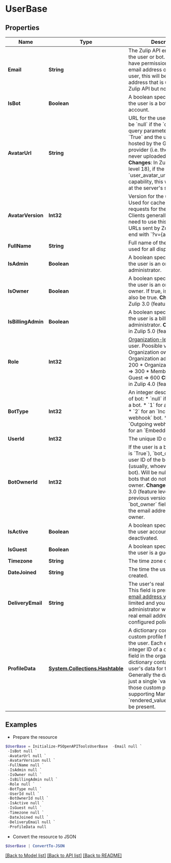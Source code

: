 # UserBase
## Properties

Name | Type | Description | Notes
------------ | ------------- | ------------- | -------------
**Email** | **String** | The Zulip API email address of the user or bot.  If you do not have permission to view the email address of the target user, this will be a fake email address that is usable for the Zulip API but nothing else.  | [optional] 
**IsBot** | **Boolean** | A boolean specifying whether the user is a bot or full account.  | [optional] 
**AvatarUrl** | **String** | URL for the user&#39;s avatar.  Will be &#x60;null&#x60; if the &#x60;client_gravatar&#x60; query parameter was set to &#x60;True&#x60; and the user&#39;s avatar is hosted by the Gravatar provider (i.e. the user has never uploaded an avatar).  **Changes**: In Zulip 3.0 (feature level 18), if the client has the &#x60;user_avatar_url_field_optional&#x60; capability, this will be missing at the server&#39;s sole discretion.  | [optional] 
**AvatarVersion** | **Int32** | Version for the user&#39;s avatar.  Used for cache-busting requests for the user&#39;s avatar.  Clients generally shouldn&#39;t need to use this; most avatar URLs sent by Zulip will already end with &#x60;?v&#x3D;{avatar_version}&#x60;.  | [optional] 
**FullName** | **String** | Full name of the user or bot, used for all display purposes.  | [optional] 
**IsAdmin** | **Boolean** | A boolean specifying whether the user is an organization administrator.  | [optional] 
**IsOwner** | **Boolean** | A boolean specifying whether the user is an organization owner. If true, is_admin will also be true.  **Changes**: New in Zulip 3.0 (feature level 8).  | [optional] 
**IsBillingAdmin** | **Boolean** | A boolean specifying whether the user is a billing administrator.  **Changes**: New in Zulip 5.0 (feature level 73).  | [optional] 
**Role** | **Int32** | [Organization-level role](/help/roles-and-permissions)) of the user. Poosible values are:  * Organization owner &#x3D;&gt; 100 * Organization administrator &#x3D;&gt; 200 * Organization moderator &#x3D;&gt; 300 * Member &#x3D;&gt; 400 * Guest &#x3D;&gt; 600  **Changes**: New in Zulip 4.0 (feature level 59).  | [optional] 
**BotType** | **Int32** | An integer describing the type of bot: * &#x60;null&#x60; if the user isn&#39;t a bot. * &#x60;1&#x60; for a &#x60;Generic&#x60; bot. * &#x60;2&#x60; for an &#x60;Incoming webhook&#x60; bot. * &#x60;3&#x60; for an &#x60;Outgoing webhook&#x60; bot. * &#x60;4&#x60; for an &#x60;Embedded&#x60; bot.  | [optional] 
**UserId** | **Int32** | The unique ID of the user.  | [optional] 
**BotOwnerId** | **Int32** | If the user is a bot (i.e. &#x60;is_bot&#x60; is &#x60;True&#x60;), &#x60;bot_owner&#x60; is the user ID of the bot&#39;s owner (usually, whoever created the bot).  Will be null for legacy bots that do not have an owner.  **Changes**: New in Zulip 3.0 (feature level 1).  In previous versions, there was a &#x60;bot_owner&#x60; field containing the email address of the bot&#39;s owner.  | [optional] 
**IsActive** | **Boolean** | A boolean specifying whether the user account has been deactivated.  | [optional] 
**IsGuest** | **Boolean** | A boolean specifying whether the user is a guest user.  | [optional] 
**Timezone** | **String** | The time zone of the user.  | [optional] 
**DateJoined** | **String** | The time the user account was created.  | [optional] 
**DeliveryEmail** | **String** | The user&#39;s real email address.  This field is present only if [email address visibility](/help/restrict-visibility-of-email-addresses) is limited and you are an administrator with access to real email addresses under the configured policy.  | [optional] 
**ProfileData** | [**System.Collections.Hashtable**](SystemCollectionsHashtable.md) | A dictionary containing custom profile field data for the user. Each entry maps the integer ID of a custom profile field in the organization to a dictionary containing the user&#39;s data for that field.  Generally the data includes just a single &#x60;value&#x60; key; for those custom profile fields supporting Markdown, a &#x60;rendered_value&#x60; key will also be present.  | [optional] 

## Examples

- Prepare the resource
```powershell
$UserBase = Initialize-PSOpenAPIToolsUserBase  -Email null `
 -IsBot null `
 -AvatarUrl null `
 -AvatarVersion null `
 -FullName null `
 -IsAdmin null `
 -IsOwner null `
 -IsBillingAdmin null `
 -Role null `
 -BotType null `
 -UserId null `
 -BotOwnerId null `
 -IsActive null `
 -IsGuest null `
 -Timezone null `
 -DateJoined null `
 -DeliveryEmail null `
 -ProfileData null
```

- Convert the resource to JSON
```powershell
$UserBase | ConvertTo-JSON
```

[[Back to Model list]](../README.md#documentation-for-models) [[Back to API list]](../README.md#documentation-for-api-endpoints) [[Back to README]](../README.md)

